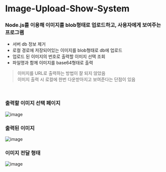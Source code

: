 # Image-Upload-Show-System


### Node.js를 이용해 이미지를 blob형태로 업로드하고, 사용자에게 보여주는 프로그램 

- 서버 db 정보 제거
- 로컬 경로에 저장되어있는 이미지를 blob형태로 db에 업로드
- 업로드 된 이미지의 번호로 출력할 이미지 선택 조회
- 파일명과 함께 이미지를 base64형태로 출력 

> 이미지를 URL로 출력하는 방법이 잘 되지 않았음  
> 이미지 출력 시 로컬에 한번 다운받아지고 보여준다는 단점이 있음


<br>  

### 출력할 이미지 선택 페이지  
![image](https://user-images.githubusercontent.com/61939286/126975731-4edaa799-dd74-47ba-89a2-8ace3d6acef5.png)

### 출력된 이미지  
![image](https://user-images.githubusercontent.com/61939286/126975830-6393c2d5-12cd-45ae-84ab-66b8501b20cc.png)

### 이미지 전달 형태
![image](https://user-images.githubusercontent.com/61939286/126975872-3a881428-a071-4ca1-993b-7b9d580daa5f.png)
